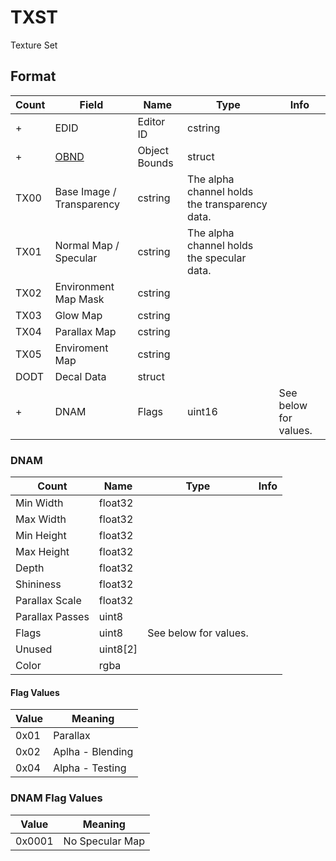 TXST
====

Texture Set

## Format

Count | Field | Name | Type | Info
------|-------|------|------|-----
+ | EDID | Editor ID | cstring |
+ | [OBND](Fields/OBND.md) | Object Bounds | struct |
 | TX00 | Base Image / Transparency | cstring | The alpha channel holds the transparency data.
 | TX01 | Normal Map / Specular | cstring | The alpha channel holds the specular data.
 | TX02 | Environment Map Mask | cstring |
 | TX03 | Glow Map | cstring |
 | TX04 | Parallax Map | cstring |
 | TX05 | Enviroment Map | cstring |
 | DODT | Decal Data | struct |
+ | DNAM | Flags | uint16 | See below for values.
 
### DNAM

Count | Name | Type | Info
------|------|------|-----
 | Min Width | float32 |
 | Max Width | float32 |
 | Min Height | float32 |
 | Max Height | float32 |
 | Depth | float32 |
 | Shininess | float32 |
 | Parallax Scale | float32 |
 | Parallax Passes | uint8 |
 | Flags | uint8 | See below for values.
 | Unused | uint8[2] | 
 | Color | rgba |
 
#### Flag Values

Value | Meaning
------|--------
0x01 | Parallax
0x02 | Aplha - Blending
0x04 | Alpha - Testing

### DNAM Flag Values

Value | Meaning
------|--------
0x0001 | No Specular Map
